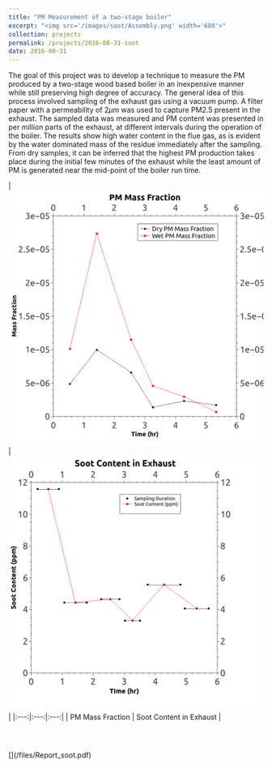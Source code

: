 ```yaml
---
title: "PM Measurement of a two-stage boiler"
excerpt: "<img src='/images/soot/Assembly.png' width='600'>"
collection: projects
permalink: /projects/2016-08-31-soot
date: 2016-08-31
---
```


The goal of this project was to develop a technique to measure the PM produced by a two-stage wood based boiler in an inexpensive manner while still preserving high degree of accuracy. The general idea of this process involved sampling of the exhaust gas using a vacuum pump. A filter paper with a permeability of $2\mu m$ was used to capture PM2.5 present in the exhaust. The sampled data was measured and PM content was presented in per million parts of the exhaust, at different intervals during the operation of the boiler. The results show high water content in the flue gas, as is evident by the water dominated mass of the residue immediately after the sampling. From dry samples, it can be inferred that the highest PM production takes place during the initial few minutes of the exhaust while the least amount of PM is generated near the mid-point of the boiler run time.

|<img src='/images/soot/PMMass_plot.png'> | <img src='/images/soot/SootContent.png'> |
|:---:|:---:|:---:|
| PM Mass Fraction | Soot Content in Exhaust |

<br>
[<span style="font-size: 3em; color: Tomato;"><i class="fas fa-fw fa-file-pdf zoom" aria-hidden="true"></i></span>](/files/Report_soot.pdf)
<!-- <iframe src="/files/Report_soot.pdf" width="100%" height="700" frameborder="no" border="0" marginwidth="0" marginheight="0"></iframe> -->